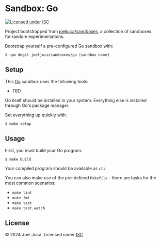 # Sandbox: Go

[![Licensed under ISC](https://img.shields.io/github/license/joeljuca/sandboxes "Licensed under ISC")](LICENSE)

Project bootstrapped from [joeljuca/sandboxes](https://github.com/joeljuca/sandboxes), a collection of sandboxes for random experimentations.

Bootstrap yourself a pre-configured Go sandbox with:

```
$ npx degit joeljuca/sandboxes/go [sandbox name]
```

## Setup

This [Go](https://go.dev/) sandbox uses the following tools:

- TBD

<!--
- [venv](https://docs.python.org/3/library/venv.html)
- [Black](https://black.readthedocs.io/en/stable/)
-->

Go itself should be installed in your system. Everything else is installed through Go's package manager.

Set everything up quickly with:

```
$ make setup
```

## Usage

First, you must build your Go program:

```
$ make build
```

Your compiled program should be available as `cli`.

You can also make use of the pre-defined `Makefile` – there are tasks for the most common scenarios:

- `make lint`
- `make fmt`
- `make test`
- `make test.watch`

## License

&copy; 2024 Joel Jucá. Licensed under [ISC](LICENSE)
